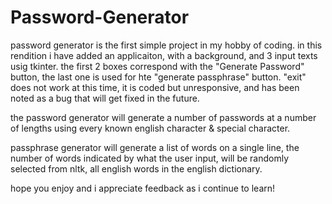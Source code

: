 # Password-Generator
password generator is the first simple project in my hobby of coding. in this rendition i have added an applicaiton, with a background, and 3 input texts usig tkinter. 
the first 2 boxes correspond with the "Generate Password" button, the last one is used for hte "generate passphrase" button. "exit" does not work at this time, it is
coded but unresponsive, and has been noted as a bug that will get fixed in the future.

the password generator will generate a number of passwords at a number of lengths using every known english character & special character.

passphrase generator will generate a list of words on a single line, the number of words indicated by what the user input, will be randomly selected from nltk, all english words in the english dictionary.

hope you enjoy and i appreciate feedback as i continue to learn! 
